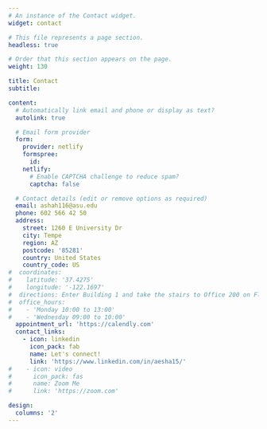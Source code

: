 ```yaml
---
# An instance of the Contact widget.
widget: contact

# This file represents a page section.
headless: true

# Order that this section appears on the page.
weight: 130

title: Contact
subtitle:

content:
  # Automatically link email and phone or display as text?
  autolink: true

  # Email form provider
  form:
    provider: netlify
    formspree:
      id:
    netlify:
      # Enable CAPTCHA challenge to reduce spam?
      captcha: false

  # Contact details (edit or remove options as required)
  email: ashah116@asu.edu
  phone: 602 566 42 50
  address:
    street: 1260 E University Dr
    city: Tempe
    region: AZ
    postcode: '85281'
    country: United States
    country_code: US
#  coordinates:
#    latitude: '37.4275'
#    longitude: '-122.1697'
#  directions: Enter Building 1 and take the stairs to Office 200 on Floor 2
#  office_hours:
#    - 'Monday 10:00 to 13:00'
#    - 'Wednesday 09:00 to 10:00'
  appointment_url: 'https://calendly.com'
  contact_links:
    - icon: linkedin
      icon_pack: fab
      name: Let's connect!
      link: 'https://www.linkedin.com/in/aesha15/'
#    - icon: video
#      icon_pack: fas
#      name: Zoom Me
#      link: 'https://zoom.com'

design:
  columns: '2'
---
```

